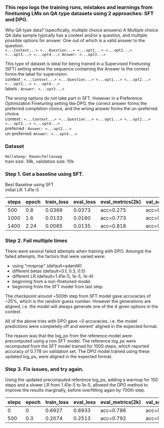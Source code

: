 
### This repo logs the training runs, mistakes and learnings from finetuning LMs on QA type datasets using 2 approaches: SFT and DPO.

Why QA type data? (specifically, multiple choice answers)
A Multiple choice QA data sample typically has a context and/or a question, and multiple possible options for answer. One out of which is a valid answer to the question.  
`<...Context...> <...Question...> <...opt1...> <...opt2...> <...opt3...> <...opt4...> Answer: <...opt3...>`

This type of dataset is ideal for being trained in a Supervised Finetuning (SFT) setting where the sequence containing the Answer to the context forms the label for supervision.  
context : `<...Context...> <...Question...> <...opt1...> <...opt2...> <...opt3...> <...opt4...>`  
labels  : `Answer: <...opt3...>`  


The wrong options do not take part in SFT.
However in a Preference Optimization Finetuning setting like DPO, the correct answer forms the preferred completion choice, and the wrong answer forms the un-preferred choice.  
context     : `<...Context...> <...Question...> <...opt1...> <...opt2...> <...opt3...> <...opt4...>`  
preferred   : `Answer: <...opt2...>`  
un-preferred: `Answer: <...opt4...>`  




### Dataset
`HellaSwag: Rowan/hellaswag`  
train size: 39k, validation size: 10k

### Step 1. Get a baseline using SFT.

Best Baseline using SFT  
initial LR: 1.41e-5

| steps     | epoch     | train_loss    | eval_loss | eval_metrics(2k)  | val_set_metrics(10k)  |
|-----------|-----------|---------------|-----------|-------------------|-----------------------|
| 500       | 0.8       |  0.0369       |   0.0373  |   acc=0.275       |   acc=0.264           |
| 1000      | 1.6       |  0.0133       |   0.0160  |   acc=0.773       |   acc=0.778           |
| 1400      | 2.24      |  0.0065       |   0.0135  |   acc=0.818       |   acc=0.821           |


### Step 2. Fail multiple times

There were several failed attempts when training with DPO.
Amongst the failed attempts, the factors that were varied were:
- using "rmsprop"   (default=adamW)
- different betas   (default=0.1, 0.3, 0.5)
- different LR         (default=1.41e-5, 1e-5, 1e-4)
- beginning from a non-finetuned model.
- beginning from the SFT model from last step.


The checkpoint around ~500th step from SFT model gave accuracies of ~25%, which is the random guess number.
However the generations are aligned, i.e. the model will always generate one of the 4 given options in the context.

All of the above tries with DPO gave ~0 accuracies. i.e. the model predictions were completely off and werent' aligned in the expected format.

The reason was that the log_ps from the reference model were precomputed using a non SFT model. 
The reference log_ps were recomputed from the SFT model trained for 1000 steps, which reported accuracy of 0.778 on validation set.
The DPO model trained using these updated log_ps, were aligned in the expected format.

### Step 3. Fix issues, and try again.
Using the updated precomputed reference log_ps, adding a warmup for 150 steps and a slower LR from 1.41e-5 to 1e-5,
allowed the DPO method to improve the results marginally, before overfitting again by 700th step.


| steps     | epoch     | train_loss    | eval_loss | eval_metrics(2k)  | val_set_metrics(10k)  |
|-----------|-----------|---------------|-----------|-------------------|-----------------------|
| 0         | 0         |  0.6927       |   0.6933  |   acc=0.786       |   acc=0.778           |
| 500       | 0.3       |  0.2074       |   0.2513  |   acc=0.792       |   acc=0.789           |
